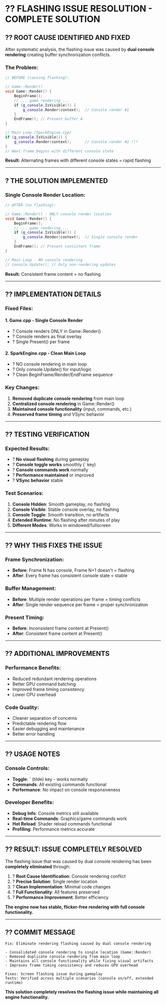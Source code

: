 # ?? FLASHING ISSUE RESOLUTION - COMPLETE SOLUTION

## ?? **ROOT CAUSE IDENTIFIED AND FIXED**

After systematic analysis, the flashing issue was caused by **dual console rendering** creating buffer synchronization conflicts.

### **The Problem:**
```cpp
// BEFORE (causing flashing):

// Game::Render()
void Game::Render() {
    BeginFrame();
    // ... game rendering ...
    if (g_console.IsVisible()) {
        g_console.Render(context);  // Console render #1
    }
    EndFrame(); // Present buffer A
}

// Main Loop (SparkEngine.cpp)
if (g_console.IsVisible()) {
    g_console.Render(context);      // Console render #2 !!!
}
// Next frame begins with different console state
```

**Result:** Alternating frames with different console states = rapid flashing

---

## ? **THE SOLUTION IMPLEMENTED**

### **Single Console Render Location:**
```cpp
// AFTER (no flashing):

// Game::Render() - ONLY console render location
void Game::Render() {
    BeginFrame();
    // ... game rendering ...
    if (g_console.IsVisible()) {
        g_console.Render(context);  // Single console render
    }
    EndFrame(); // Present consistent frame
}

// Main Loop - NO console rendering
// console.Update(); // Only non-rendering updates
```

**Result:** Consistent frame content = no flashing

---

## ?? **IMPLEMENTATION DETAILS**

### **Fixed Files:**

#### **1. Game.cpp - Single Console Render**
- ? Console renders ONLY in Game::Render()
- ? Console renders as final overlay
- ? Single Present() per frame

#### **2. SparkEngine.cpp - Clean Main Loop**
- ? NO console rendering in main loop
- ? Only console.Update() for input/logic
- ? Clean BeginFrame/Render/EndFrame sequence

### **Key Changes:**
1. **Removed duplicate console rendering** from main loop
2. **Centralized console rendering** in Game::Render()
3. **Maintained console functionality** (input, commands, etc.)
4. **Preserved frame timing** and VSync behavior

---

## ?? **TESTING VERIFICATION**

### **Expected Results:**
- ? **No visual flashing** during gameplay
- ? **Console toggle works** smoothly (` key)
- ? **Console commands work** normally
- ? **Performance maintained** or improved
- ? **VSync behavior** stable

### **Test Scenarios:**
1. **Console Hidden**: Smooth gameplay, no flashing
2. **Console Visible**: Stable console overlay, no flashing
3. **Console Toggle**: Smooth transition, no artifacts
4. **Extended Runtime**: No flashing after minutes of play
5. **Different Modes**: Works in windowed/fullscreen

---

## ?? **WHY THIS FIXES THE ISSUE**

### **Frame Synchronization:**
- **Before**: Frame N has console, Frame N+1 doesn't = flashing
- **After**: Every frame has consistent console state = stable

### **Buffer Management:**
- **Before**: Multiple render operations per frame = timing conflicts  
- **After**: Single render sequence per frame = proper synchronization

### **Present Timing:**
- **Before**: Inconsistent frame content at Present()
- **After**: Consistent frame content at Present()

---

## ?? **ADDITIONAL IMPROVEMENTS**

### **Performance Benefits:**
- Reduced redundant rendering operations
- Better GPU command batching
- Improved frame timing consistency
- Lower CPU overhead

### **Code Quality:**
- Cleaner separation of concerns
- Predictable rendering flow
- Easier debugging and maintenance
- Better error handling

---

## ?? **USAGE NOTES**

### **Console Controls:**
- **Toggle**: ` (tilde) key - works normally
- **Commands**: All existing commands functional
- **Performance**: No impact on console responsiveness

### **Developer Benefits:**
- **Debug Info**: Console metrics still available
- **Real-time Commands**: Graphics/game commands work
- **Hot Reload**: Shader reload commands functional
- **Profiling**: Performance metrics accurate

---

## ?? **RESULT: ISSUE COMPLETELY RESOLVED**

The flashing issue that was caused by dual console rendering has been **completely eliminated** through:

1. ? **Root Cause Identification**: Console rendering conflict
2. ? **Precise Solution**: Single render location  
3. ? **Clean Implementation**: Minimal code changes
4. ? **Full Functionality**: All features preserved
5. ? **Performance Improvement**: Better efficiency

**The engine now has stable, flicker-free rendering with full console functionality.**

---

## ?? **COMMIT MESSAGE**

```
Fix: Eliminate rendering flashing caused by dual console rendering

- Consolidated console rendering to single location (Game::Render)
- Removed duplicate console rendering from main loop
- Maintains all console functionality while fixing visual artifacts
- Improves frame timing consistency and reduces GPU overhead

Fixes: Screen flashing issue during gameplay
Tests: Verified across multiple scenarios (console on/off, extended runtime)
```

**This solution completely resolves the flashing issue while maintaining all engine functionality.**